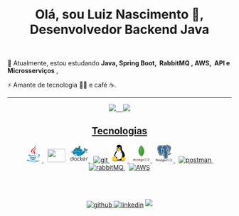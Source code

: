 # <div align="center"> Olá, sou Luiz Nascimento 👋, Desenvolvedor Backend Java</div>  

<br/> 

🚀 Atualmente, estou estudando  <strong>Java,&nbsp;Spring Boot, &nbsp;RabbitMQ ,&nbsp;AWS,&nbsp; API e Microsserviços</strong> , 

⚡  Amante de tecnologia :technologist: e café :coffee:.

***************	
<div align="center">
  <a href="https://github.com/luizns">
  <img height="165em" src="https://github-readme-stats.vercel.app/api?username=luizns&show_icons=true&theme=blue-green&include_all_commits=true&count_private=true"/>
  &nbsp;&nbsp;
  <img height="165em" src="https://github-readme-stats.vercel.app/api/top-langs/?username=luizns&layout=compact&langs_count=7&theme=tokyonight"/>
</div>


##

<h2 align="center">Tecnologias</h3>
<div align="center">
<a href="https://www.java.com" target="_blank" rel="noreferrer"> <img src="https://raw.githubusercontent.com/devicons/devicon/master/icons/java/java-original.svg" alt="java" width="40" height="40"/> </a> &nbsp;
<img src="https://cdn.jsdelivr.net/gh/devicons/devicon/icons/spring/spring-original.svg" height="30" width="40"/> &nbsp;
<a href="https://www.docker.com/" target="_blank" rel="noreferrer"> <img src="https://raw.githubusercontent.com/devicons/devicon/master/icons/docker/docker-original-wordmark.svg" alt="docker" width="40" height="40"/> </a> &nbsp;
<a href="https://git-scm.com/" target="_blank" rel="noreferrer"> <img src="https://www.vectorlogo.zone/logos/git-scm/git-scm-icon.svg" alt="git" width="40" height="40"/> </a>
<a href="https://www.linux.org/" target="_blank" rel="noreferrer"> <img src="https://raw.githubusercontent.com/devicons/devicon/master/icons/linux/linux-original.svg" alt="linux" width="40" height="40"/> </a> &nbsp;
<a href="https://www.mongodb.com/" target="_blank" rel="noreferrer"> <img src="https://raw.githubusercontent.com/devicons/devicon/master/icons/mongodb/mongodb-original-wordmark.svg" alt="mongodb" width="40" height="40"/> </a> &nbsp;
<a href="https://www.postgresql.org" target="_blank" rel="noreferrer"> <img src="https://raw.githubusercontent.com/devicons/devicon/master/icons/postgresql/postgresql-original-wordmark.svg" alt="postgresql" width="40" height="40"/> </a> &nbsp;
<a href="https://postman.com" target="_blank" rel="noreferrer"> <img src="https://www.vectorlogo.zone/logos/getpostman/getpostman-icon.svg" alt="postman" width="35" height="35"/> </a> &nbsp;
<a href="https://www.rabbitmq.com" target="_blank" rel="noreferrer"> <img src="https://www.vectorlogo.zone/logos/rabbitmq/rabbitmq-icon.svg" alt="rabbitMQ" width="40" height="30"/> </a> &nbsp;
 <a href="https://aws.amazon.com/" target="_blank"><img s src="https://skillicons.dev/icons?i=aws" alt="AWS"  height="40" width="40" /></a> 


 ##

<br/>  
<div align="center"><br> 
<a href="https://github.com/luizns" target="_blank">
<img src=https://img.shields.io/badge/github-%2324292e.svg?&style=for-the-badge&logo=github&logoColor=white alt=github style="margin-bottom: 2px;" />
</a>
<a href="https://linkedin.com/in/luiznsilva" target="_blank">
<img src=https://img.shields.io/badge/linkedin-%231E77B5.svg?&style=for-the-badge&logo=linkedin&logoColor=white alt=linkedin style="margin-bottom: 2px;" /></a>
 <a href = "mailto:luizns.dev@gmail.com"><img src="https://img.shields.io/badge/-Gmail-%23333?style=for-the-badge&logo=gmail&logoColor=red" target="_blank" style="margin-bottom: 2px;" ></a>

</div>  
<!--
**luizns/luizns** is a ✨ _special_ ✨ repository because its `README.md` (this file) appears on your GitHub profile.

Here are some ideas to get you started:

- 🔭 I’m currently working on ...
- 🌱 I’m currently learning ...
- 👯 I’m looking to collaborate on ...
- 🤔 I’m looking for help with ...
- 💬 Ask me about ...
- 📫 How to reach me: ...
- 😄 Pronouns: ...
- ⚡ Fun fact: ...
-->
